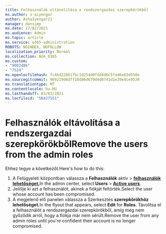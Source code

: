 ```yaml
---
title: Felhasználók eltávolítása a rendszergazdai szerepkörökből
ms.author: v-aiyengar
author: AshaIyengar21
manager: dansimp
ms.date: 17/02/2021
ms.audience: Admin
ms.topic: article
ms.service: o365-administration
ROBOTS: NOINDEX, NOFOLLOW
localization_priority: Normal
ms.collection: Adm_O365
ms.custom:
- "9002486"
- "7524"
ms.openlocfilehash: fc4bd22861fbc1d254d0fdd4d6c5fa46e63d550e
ms.sourcegitcommit: 969219d6dff18d86d679d4d8741d1e39e4ce9539
ms.translationtype: MT
ms.contentlocale: hu-HU
ms.lasthandoff: 03/03/2021
ms.locfileid: "50427551"
---
```

# <a name="remove-the-users-from-the-admin-roles"></a><span data-ttu-id="0a3b5-102">Felhasználók eltávolítása a rendszergazdai szerepkörökből</span><span class="sxs-lookup"><span data-stu-id="0a3b5-102">Remove the users from the admin roles</span></span>

<span data-ttu-id="0a3b5-103">Ehhez tegye a következőt:</span><span class="sxs-lookup"><span data-stu-id="0a3b5-103">Here's how to do this:</span></span>

1. <span data-ttu-id="0a3b5-104">A Felügyeleti központban válassza a **Felhasználók** aktív  >  [**felhasználók lehetőséget.**](https://go.microsoft.com/fwlink/p/?linkid=834822)</span><span class="sxs-lookup"><span data-stu-id="0a3b5-104">In the admin center, select **Users** > [**Active users**](https://go.microsoft.com/fwlink/p/?linkid=834822).</span></span>
1. <span data-ttu-id="0a3b5-105">Jelölje ki azt a felhasználót, akinek a fiókját feltörték.</span><span class="sxs-lookup"><span data-stu-id="0a3b5-105">Select the user whose account has been compromised.</span></span>
1. <span data-ttu-id="0a3b5-106">A megjelenő elő panelen  válassza a Szerkesztés **szerepkörökhöz lehetőséget.**</span><span class="sxs-lookup"><span data-stu-id="0a3b5-106">In the flyout that appears, select **Edit** for **Roles**.</span></span> <span data-ttu-id="0a3b5-107">Távolítsa el a felhasználót a rendszergazdai szerepkörökből, amíg meg nem győződik arról, hogy a fiókja már nem sérült.</span><span class="sxs-lookup"><span data-stu-id="0a3b5-107">Remove the user from any admin roles until you're confident their account is no longer compromised.</span></span>

